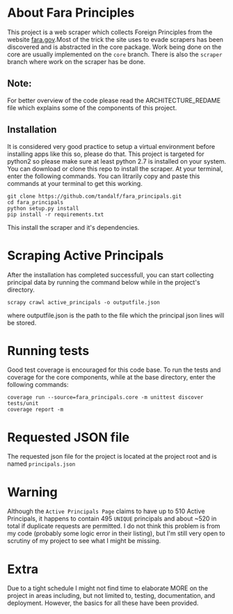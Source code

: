About Fara Principles
=====================
This project is a web scraper which collects Foreign Principles from the website [fara.gov](https://www.fara.gov/quick-search.html).Most of the trick the site uses to evade scrapers has been discovered and is abstracted in the core package. Work being done on the core are usually implemented on the `core` branch. There is also the `scraper` branch where work on the scraper has be done.

Note:
-----
For better overview of the code please read the ARCHITECTURE_REDAME file which
explains some of the components of this project.

Installation
------------
It is considered very good practice to setup a virtual environment before installing apps like this so, please do that. This project is targeted for python2 so please make sure at least python 2.7 is installed on your system.
You can download or clone this repo to install the scraper. At your terminal, enter the following commands. You can litrarily copy and paste this commands at your terminal to get this working.
    
    git clone https://github.com/tandalf/fara_principals.git
    cd fara_principals
    python setup.py install
    pip install -r requirements.txt
    
This install the scraper and it's dependencies.

Scraping Active Principals
==========================
After the installation has completed successfull, you can start collecting principal data by running the command below while in
the project's directory.

    scrapy crawl active_principals -o outputfile.json
    
where outputfile.json is the path to the file which the principal json lines will be stored.
    
Running tests
=============
Good test coverage is encouraged for this code base. To run the tests and coverage for the core components, while at the base
directory, enter the following commands:
 
    coverage run --source=fara_principals.core -m unittest discover tests/unit
    coverage report -m

Requested JSON file
===================
The requested json file for the project is located at the project root and
is named `principals.json`

Warning
=======
Although the `Active Principals Page` claims to have up to 510 Active Principals,
it happens to contain 495 `UNIQUE` principals and about ~520 in total if duplicate
requests are permitted. I do not think this problem is from my code (probably some 
logic error in their listing), but I'm still very open to scrutiny of my project
to see what I might be missing.

Extra
=====
Due to a tight schedule I might not find time to elaborate MORE on the project in
areas including, but not limited to, testing, documentation, and deployment.
However, the basics for all these have been provided. 
